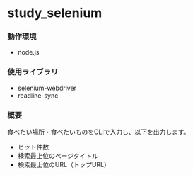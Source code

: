 # study_selenium

### 動作環境

* node.js

### 使用ライブラリ

* selenium-webdriver  
* readline-sync  

### 概要
食べたい場所・食べたいものをCLIで入力し、以下を出力します。  

* ヒット件数  
* 検索最上位のページタイトル
* 検索最上位のURL（トップURL）
